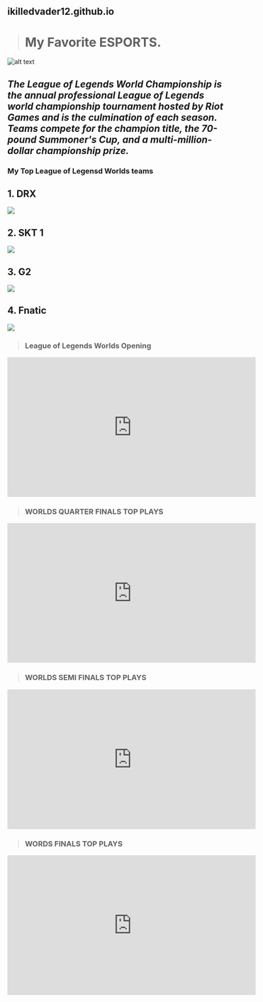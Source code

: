 ##  ikilledvader12.github.io
># My Favorite ESPORTS.
![alt text](https://images.contentstack.io/v3/assets/bltad9188aa9a70543a/bltee0947ea235d63dd/632140fd5a8acf5d92ccd8e0/W22_TEMPLATE_16x9_KV_GENERIC_PLAYINS.png?width=1000&height=600)
## ***The League of Legends World Championship is the annual professional League of Legends world championship tournament hosted by Riot Games and is the culmination of each season. Teams compete for the champion title, the 70-pound Summoner's Cup, and a multi-million-dollar championship prize.***
### My Top League of Legensd Worlds teams
## 1. DRX
![](https://static.gosugamers.net/87/b7/3d/726181f80a5c374127ae81c50ef7390d40731b7d5b3601752586902d50.jpg)
## 2. SKT 1
![](https://notagamer.net/wp-content/uploads/2021/11/t1-roster-2021-1140x570-1.jpeg)
## 3. G2
![](https://d1ki6hjeuoplax.cloudfront.net/images/_headerImage/7373423/g2-esports-2021.webp)
## 4. Fnatic
![](https://s.yimg.com/ny/api/res/1.2/Zq6KOr25PzzzdrhJRKKIEA--/YXBwaWQ9aGlnaGxhbmRlcjt3PTEyMDA7aD02NzU-/https://s.yimg.com/os/creatr-uploaded-images/2022-01/c794d010-751e-11ec-92d9-5e867c087b04)

> ### League of Legends Worlds Opening


<iframe width="560" height="315" src="https://www.youtube.com/embed/HYsz1hP0BFo" title="YouTube video player" frameborder="0" allow="accelerometer; autoplay; clipboard-write; encrypted-media; gyroscope; picture-in-picture" allowfullscreen></iframe>

> ### WORLDS QUARTER FINALS TOP PLAYS 

<iframe width="560" height="315" src="https://www.youtube.com/embed/HBKVXpLatwo" title="YouTube video player" frameborder="0" allow="accelerometer; autoplay; clipboard-write; encrypted-media; gyroscope; picture-in-picture" allowfullscreen></iframe>

> ### WORLDS SEMI FINALS TOP PLAYS

<iframe width="560" height="315" src="https://www.youtube.com/embed/ET1cFbSGuIo" title="YouTube video player" frameborder="0" allow="accelerometer; autoplay; clipboard-write; encrypted-media; gyroscope; picture-in-picture" allowfullscreen></iframe>

>### WORDS FINALS TOP PLAYS

<iframe width="560" height="315" src="https://www.youtube.com/embed/AVQMhQ3KRco" title="YouTube video player" frameborder="0" allow="accelerometer; autoplay; clipboard-write; encrypted-media; gyroscope; picture-in-picture" allowfullscreen></iframe>
